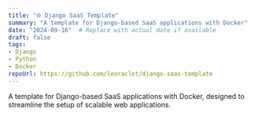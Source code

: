 ```yaml
---
title: "🌐 Django SaaS Template"
summary: "A template for Django-based SaaS applications with Docker"
date: "2024-09-16"  # Replace with actual date if available
draft: false
tags:
- Django
- Python
- Docker
repoUrl: https://github.com/leoraclet/django-saas-template
---
```

A template for Django-based SaaS applications with Docker, designed to streamline the setup of scalable web applications.
